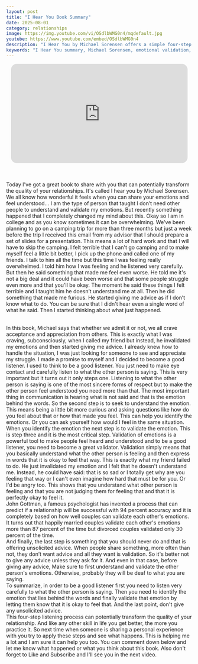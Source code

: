 ```yaml
---
layout: post
title: "I Hear You Book Summary"
date: 2025-08-01
category: relationships
image: https://img.youtube.com/vi/OSdlbWMG0n4/mqdefault.jpg
youtube: https://www.youtube.com/embed/OSdlbWMG0n4
description: "I Hear You by Michael Sorensen offers a simple four-step process to improve communication and deepen relationships through emotional validation and effective listening."
keywords: "I Hear You summary, Michael Sorensen, emotional validation, active listening, communication skills, relationship advice, how to be a better listener, book summary"
---
```


<div style="display: flex; justify-content: center; margin-bottom: 20px;">
  <div style="aspect-ratio: 16 / 9; width: 95%; max-width: 700px; position: relative;">
    <iframe 
      src="https://www.youtube.com/embed/OSdlbWMG0n4"
      title="YouTube video player"
      allowfullscreen
      frameborder="0"
      style="position: absolute; inset: 0; width: 100%; height: 100%; border-radius: 16px;">
    </iframe>
  </div>
</div>

<div style="height: 15px;"></div>
<!-- ..................................................................... -->

Today I've got a great book to share with you that can potentially transform the quality of your relationships. It's called I hear you by Michael Sorensen. We all know how wonderful it feels when you can share your emotions and feel understood... I am the type of person that taught I don’t need other people to understand and validate my emotions. But recently something happened that I completely changed my mind about this. Okay so I am in college and as you know sometimes it can be overwhelming. We've been planning to go on a camping trip for more than three months but just a week before the trip I received this email from my advisor that I should prepare a set of slides for a presentation. This means a lot of hard work and that I will have to skip the camping. I felt terrible that I can't go camping and to make myself feel a little bit better, I pick up the phone and called one of my friends. I talk to him all the time but this time I was feeling really overwhelmed. I told him how I was feeling and he listened very carefully. But then he said something that made me feel even worse. He told me it's not a big deal and it could have been worse and that some people struggle even more and that you'll be okay. The moment he said these things I felt terrible and I taught him he doesn’t understand me at all. Then he did something that made me furious. He started giving me advice as if I don’t know what to do. You can be sure that I didn't hear even a single word of what he said. Then I started thinking about what just happened.

<br>
In this book, Michael says that whether we admit it or not, we all crave acceptance and appreciation from others. This is exactly what I was craving, subconsciously, when I called my friend but instead, he invalidated my emotions and then started giving me advice. I already knew how to handle the situation, I was just looking for someone to see and appreciate my struggle. I made a promise to myself and I decided to become a good listener. I used to think to be a good listener. You just need to make eye contact and carefully listen to what the other person is saying. This is very important but it turns out it only steps one. Listening to what the other person is saying is one of the most sincere forms of respect but to make the other person feel understood you need more than that. The most important thing in communication is hearing what is not said and that is the emotion behind the words. So the second step is to seek to understand the emotion. This means being a little bit more curious and asking questions like how do you feel about that or how that made you feel. This can help you identify the emotions. Or you can ask yourself how would I feel in the same situation. When you identify the emotion the next step is to validate the emotion. This is step three and it is the most critical step. Validation of emotions is a powerful tool to make people feel heard and understood and to be a good listener, you need to become a great validator. Validation simply means that you basically understand what the other person is feeling and then express in words that it is okay to feel that way. This is exactly what my friend failed to do. He just invalidated my emotion and I felt that he doesn't understand me. Instead, he could have said: that is so sad or I totally get why are you feeling that way or I can't even imagine how hard that must be for you. Or I'd be angry too. This shows that you understand what other person is feeling and that you are not judging them for feeling that and that it is perfectly okay to feel it.

<br>
John Gottman, a famous psychologist has invented a process that can predict if a relationship will be successful with 94 percent accuracy and it is completely based on how well couples can validate each other's emotions. It turns out that happily married couples validate each other's emotions more than 87 percent of the time but divorced couples validated only 30 percent of the time.

<br>
And finally, the last step is something that you should never do and that is offering unsolicited advice. When people share something, more often than not, they don’t want advice and all they want is validation. So it's better not to give any advice unless they ask for it. And even in that case, before giving any advice, Make sure to first understand and validate the other person's emotions. Otherwise, probably they will be deaf to what you are saying.
<br>
To summarize, in order to be a good listener first you need to listen very carefully to what the other person is saying. Then you need to identify the emotion that lies behind the words and finally validate that emotion by letting them know that it is okay to feel that. And the last point, don't give any unsolicited advice. 

<br>
This four-step listening process can potentially transform the quality of your relationship. And like any other skill in life you get better, the more you practice it. So next time when someone is sharing a personal experience with you try to apply these steps and see what happens. This is helping me a lot and I am sure it can help you too. You can comment down below and let me know what happened or what you think about this book. Also don't forget to Like and Subscribe and I'll see you in the next video.
